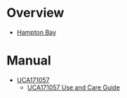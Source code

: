 # Overview

- [Hampton Bay]()

# Manual

- [UCA171057]()
    - [UCA171057 Use and Care Guide](UCA171057-use-and-care-guide.pdf)
